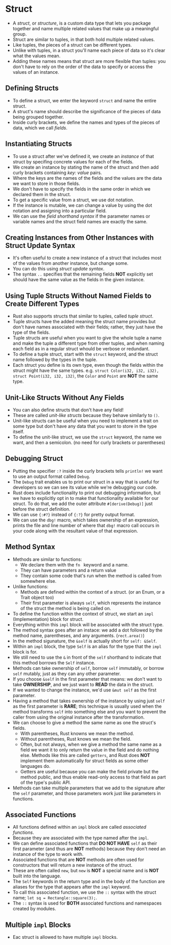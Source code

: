 # Struct

- A *struct*, or *structure*, is a custom data type that lets you package together and name multiple related values that make up a meaningful group.
- Struct are similar to tuples, in that both hold multiple related values.
- Like tuples, the pieces of a struct can be different types.
- Unlike with tuples, in a struct you'll name each piece of data so it's clear what the values mean.
- Adding these names means that struct are more flexible than tuples: you don't have to rely on the order of the data to specify or access the values of an instance.

## Defining Structs

- To define a struct, we enter the keyword `struct` and name the entire struct.
- A struct's name should describe the significance of the pieces of data being grouped together.
- Inside curly brackets, we define the names and types of the pieces of data, which we call *fields*.

## Instantiating Structs

- To use a struct after we've defined it, we create an *instance* of that struct by specifing concrete values for each of the fields.
- We create an instance by stating the name of the struct and then add curly brackets containing *key: value* pairs.
- Where the keys are the names of the fields and the values are the data we want to store in those fields.
- We don't have to specify the fields in the same order in which we declared them in the struct.
- To get a specific value from a struct, we use dot notation.
- If the instance is mutable, we can change a value by using the dot notation and assigning into a particular field.
- We can use the *field shorthand syntax* if the parameter names or variable names and the struct field names are exactly the same.

## Creating Instances from Other Instances with Struct Update Syntax

- It's often useful to create a new instance of a struct that includes most of the values from another instance, but change some.
- You can do this using *struct update syntax*.
- The syntax `..` specifies that the remaining fields **NOT** explicitly set should have the same value as the fields in the given instance.

## Using Tuple Structs Without Named Fields to Create Different Types

- Rust also supports structs that similar to tuples, called *tuple struct*.
- Tuple structs have the added meaning the struct name provides but don't have names associated with their fields; rather, they just have the type of the fields.
- Tuple structs are useful when you want to give the whole tuple a name and make the tuple a different type from other tuples, and when naming each field as in a regular struct whould be verbose or redundant.
- To define a tuple struct, start with the `struct` keyword, and the struct name followed by the types in the tuple.
- Each struct you define is its own type, even though the fields within the struct might have the same types. e.g. `struct Color(i32, i32, i32), struct Point(i32, i32, i32)`, the `Color` and `Point` are **NOT** the same type.

## Unit-Like Structs Without Any Fields

- You can also define structs that don't have any field!
- These are called *unit-like structs* because they behave similarly to `()`.
- Unit-like structs can be useful when you need to implement a trait on some type but don't have any data that you want to store in the type itself.
- To define the unit-like struct, we use the `struct` keyword, the name we want, and then a semicolon. (no need for curly brackets or parentheses)

## Debugging Struct

- Putting the specifier `:?` inside the curly brackets tells `println!` we want to use an output format called `Debug`.
- The `Debug` trait enables us to print our struct in a way that is useful for developers so we can see its value while we're debugging our code.
- Rust does include functionality to print out debugging information, but we have to explicitly opt in to make that functionality available for our struct. To do that, we add the outer attribute `#[derive(Debug)]` just before the struct definition.
- We can use `{:#?}` instead of `{:?}` for pretty output format.
- We can use the `dbg!` macro, which takes ownership of an expression, prints the file and line number of where that `dbg!` macro call occurs in your code along with the resultant value of that expression.

## Method Syntax

- Methods are similar to functions:
  - We declare them with the `fn ` keyword and a name.
  - They can have parameters and a return value
  - They contain some code that's run when the method is called from somewhere else.
- Unlike functions:
  - Methods are defined within the context of a struct. (or an Enum, or a Trait object too)
  - Their first parameter is always `self`, which represents the instance of the struct the method is being called on.
- To define the function within the context of struct, we start an `impl` (Implementation) block for struct.
- Everything within this `impl` block will be associated with the struct type.
- The method syntax goes after an instace: we add a dot followed by the method name, parentheses, and any arguments. (`rect.area()`)
- In the method sigunature, the `&self` is actually short for `self: &Self`.
- Within an `impl` block, the type `Self` is an alias for the type that the `impl` block is for.
- We still need to use the `&` in front of the `self` shorthand to indicate that this method borrows the `Self` instance.
- Methods can take ownership of `self`, borrow `self` immutably, or borrow `self` mutably, just as they can any other parameter.
- If you choose `&self` in the first parameter that means: we don't want to take **OWNERSHIP**, and we just want to **READ** the data in the struct.
- If we wanted to change the instance, we'd use `&mut self` as the first parameter.
- Having a method that takes ownership of the instance by using just `self` as the first parameter is **RARE**; this technique is usually used when the method transforms `self` into something else and you want to prevent the caller from using the original instance after the transformation.
- We can choose to give a method the same name as one the struct's fields.
  - With parentheses, Rust knowns we mean the method.
  - Without parentheses, Rust knows we mean the field.
  - Often, but not always, when we give a method the same name as a field we want it to only return the value in the field and do nothing else. Methods like this are called `getters`, and Rust does **NOT** implement them automatically for struct fields as some other languages do.
  - Getters are useful because you can make the field private but the method public, and thus enable read-only access to that field as part of the type's public API.
- Methods can take multiple parameters that we add to the signature after the `self` parameter, and those parameters work just like parameters in functions.

## Associated Functions

- All functions defined within an `impl` block are called *associated functions*.
- Because they are associated with the type named after the `impl`.
- We can define associated functions that **DO NOT HAVE** `self` as their first parameter (and thus are **NOT** methods) because they don't need an instance of the type to work with.
- Associated functions that are **NOT** methods are often used for constructors that will return a new instance of the struct.
- These are often called `new`, but `new` is **NOT** a special name and is **NOT** built into the language.
- The `Self` keywords in the return type and in the body of the function are aliases for the type that appears after the `impl` keyword.
- To call this associated function, we use the `::` syntax with the struct name; `let sq = Rectangle::square(3);`.
- The `::` syntax is used for **BOTH** associated functions and namespaces created by modules.

## Multiple `impl` Blocks

- Eac struct is allowed to have multiple `impl` blocks.
